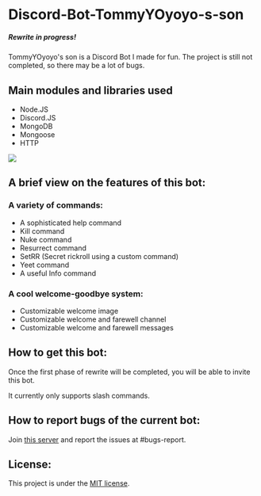 # Discord-Bot-TommyYOyoyo-s-son

##### Rewrite in progress!

TommyYOyoyo's son is a Discord Bot I made for fun. The project is still not completed, so there may be a lot of bugs.

## Main modules and libraries used
- Node.JS
- Discord.JS
- MongoDB
- Mongoose
- HTTP

![](https://user-images.githubusercontent.com/79941840/179247399-fe829843-9e42-4a63-8e44-0291b28c7ab6.png)

## A brief view on the features of this bot:
### A variety of commands:
- A sophisticated help command
- Kill command
- Nuke command 
- Resurrect command
- SetRR (Secret rickroll using a custom command)
- Yeet command
- A useful Info command

### A cool welcome-goodbye system:
- Customizable welcome image
- Customizable welcome and farewell channel
- Customizable welcome and farewell messages

## How to get this bot:
Once the first phase of rewrite will be completed, you will be able to invite this bot.

It currently only supports slash commands.

## How to report bugs of the current bot:
Join [this server](https://discord.gg/wRtZ6fRhZC) and report the issues at #bugs-report.

## License:
This project is under the [MIT license](https://github.com/TommyYOyoyo/Discord-Bot-TommyYOyoyo-s-son/blob/master/LICENSE).


